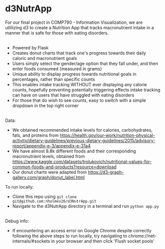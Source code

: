 # d3NutrApp

For our final project in COMP790 - Information Visualization, we are utlilizing d3 to create a Nutrition App that tracks macronutrient intake in a manner that is safe for those with eating disorders. <br /><br /> 
- Powered by Flask
- Creates donut charts that track one's progress towards their daily caloric and macronutrient goals
- Users simply select the gender/age option that they fall under, and then enter foods consumed (measured in grams) 
- Unique ability to display progress towards nutritional goals in percentages, rather than specific counts
- This enables intake tracking WITHOUT ever displaying any calorie counts, hopefully preventing potentially triggering effects intake tracking can have on users that have struggled with eating disorders
- For those that do wish to see counts, easy to switch with a simple dropdown in the top right corner
<br /> <br />

Data:

- We obtained recommended intake levels for calories, carbohydrates, fats, and proteins from https://health.gov/our-work/nutrition-physical-activity/dietary-guidelines/previous-dietary-guidelines/2015/advisory-report/appendix-e-3/appendix-e-31a4 <br />
- We have almost 8.8k different foods and their corresponding macronutrient levels, obtained from https://www.kaggle.com/datasets/trolukovich/nutritional-values-for-common-foods-and-products?resource=download <br />
- Our donut charts were adapted from https://d3-graph-gallery.com/graph/donut_label.html <br />

To run locally:
<br />
- Clone this repo using `git clone git@github.com:nholmes26/d3NutrApp.git`
- Navigate to the d3NutrApp directory in a terminal and run `python app.py`

<br />
Debug info: <br />

- If encountering an access error on Google Chrome despite correctly following the above steps to run locally, try navigating to chrome://net-internals/#sockets in your browser and then click 'Flush socket pools'
